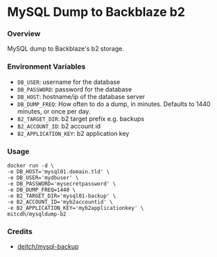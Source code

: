 # MySQL Dump to Backblaze b2

### Overview
MySQL dump to Backblaze's b2 storage.

### Environment Variables

* `DB_USER`: username for the database 
* `DB_PASSWORD`: password for the database
* `DB_HOST`: hostname/ip of the database server
* `DB_DUMP_FREQ`: How often to do a dump, in minutes. Defaults to 1440 minutes, or once per day.
* `B2_TARGET_DIR`: b2 target prefix e.g. backups
* `B2_ACCOUNT_ID`: b2 account id
* `B2_APPLICATION_KEY`: b2 application key

### Usage
````
docker run -d \
-e DB_HOST='mysql01.domain.tld' \
-e DB_USER='mydbuser' \
-e DB_PASSWORD='mysecretpassword' \
-e DB_DUMP_FREQ=1440 \
-e B2_TARGET_DIR='mysql01-backup' \
-e B2_ACCOUNT_ID='myb2accountid' \
-e B2_APPLICATION_KEY='myb2applicationkey' \
mitcdh/mysqldump-b2
````

### Credits
* [deitch/mysql-backup](https://hub.docker.com/r/deitch/mysql-backup/)
